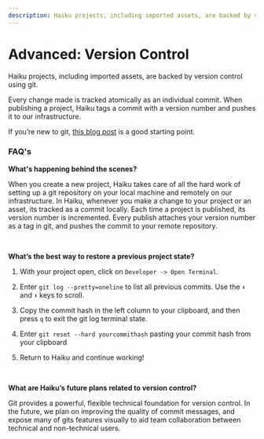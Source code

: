 ```yaml
---
description: Haiku projects, including imported assets, are backed by version control using git.  Every change made is tracked atomically as individual commits. When publishing, Haiku tags commits and pushes to our infrastructure.
---
```


# Advanced:  Version Control

Haiku projects, including imported assets, are backed by version control using git.

Every change made is tracked atomically as an individual commit. When publishing a project, Haiku tags a commit with a version number and pushes it to our infrastructure.

If you’re new to git, [this blog post](http://blog.teamtreehouse.com/git-for-designers-part-1) is a good starting point.

### FAQ's

**What's happening behind the scenes?**

When you create a new project, Haiku takes care of all the hard work of setting up a git repository on your local machine and remotely on our infrastructure. In Haiku, whenever you make a change to your project or an asset, its tracked as a commit locally. Each time a project is published, its version number is incremented. Every publish attaches your version number as a tag in git, and pushes the commit to your remote repository.

<br>

**What’s the best way to restore a previous project state?**

1. With your project open, click on `Developer -> Open Terminal`.

2. Enter `git log --pretty=oneline` to list all previous commits. Use the `⬆` and `⬇` keys to scroll.

3. Copy the commit hash in the left column to your clipboard, and then press  `q` to exit the git log terminal state.

4. Enter `git reset --hard yourcommithash` pasting your commit hash from your clipboard

5. Return to Haiku and continue working!

<br>

**What are Haiku’s future plans related to version control?**

Git provides a powerful, flexible technical foundation for version control. In the future, we plan on improving the quality of commit messages, and expose many of gits features visually to aid team collaboration between technical and non-technical users.
